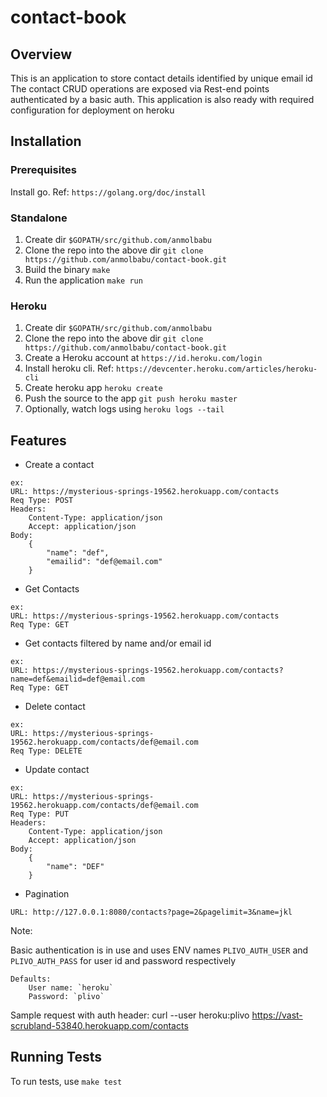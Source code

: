 # contact-book

## Overview

This is an application to store contact details identified by unique email id
The contact CRUD operations are exposed via Rest-end points authenticated by a basic auth.
This application is also ready with required configuration for deployment on heroku

## Installation

### Prerequisites
Install go. Ref: `https://golang.org/doc/install`

### Standalone
1. Create dir `$GOPATH/src/github.com/anmolbabu`
2. Clone the repo into the above dir `git clone https://github.com/anmolbabu/contact-book.git`
3. Build the binary `make`
4. Run the application `make run`

### Heroku
1. Create dir `$GOPATH/src/github.com/anmolbabu`
2. Clone the repo into the above dir `git clone https://github.com/anmolbabu/contact-book.git`
3. Create a Heroku account at `https://id.heroku.com/login`
4. Install heroku cli. Ref: `https://devcenter.heroku.com/articles/heroku-cli`
5. Create heroku app `heroku create`
6. Push the source to the app `git push heroku master`
7. Optionally, watch logs using `heroku logs --tail`

## Features

* Create a contact

```
ex:
URL: https://mysterious-springs-19562.herokuapp.com/contacts
Req Type: POST
Headers:
    Content-Type: application/json
    Accept: application/json
Body:
    {
        "name": "def",
        "emailid": "def@email.com"
    }
```

* Get Contacts

```
ex:
URL: https://mysterious-springs-19562.herokuapp.com/contacts
Req Type: GET
```

* Get contacts filtered by name and/or email id

```
ex:
URL: https://mysterious-springs-19562.herokuapp.com/contacts?name=def&emailid=def@email.com
Req Type: GET
```

* Delete contact

```
ex:
URL: https://mysterious-springs-19562.herokuapp.com/contacts/def@email.com
Req Type: DELETE
```

* Update contact
```
ex:
URL: https://mysterious-springs-19562.herokuapp.com/contacts/def@email.com
Req Type: PUT
Headers:
    Content-Type: application/json
    Accept: application/json
Body:
    {
        "name": "DEF"
    }
```
* Pagination
```
URL: http://127.0.0.1:8080/contacts?page=2&pagelimit=3&name=jkl
```

Note:

Basic authentication is in use and uses ENV names `PLIVO_AUTH_USER` and `PLIVO_AUTH_PASS` for user id and password respectively

```
Defaults:
    User name: `heroku`
    Password: `plivo`
```

Sample request with auth header:
curl --user heroku:plivo https://vast-scrubland-53840.herokuapp.com/contacts

## Running Tests

To run tests, use `make test`